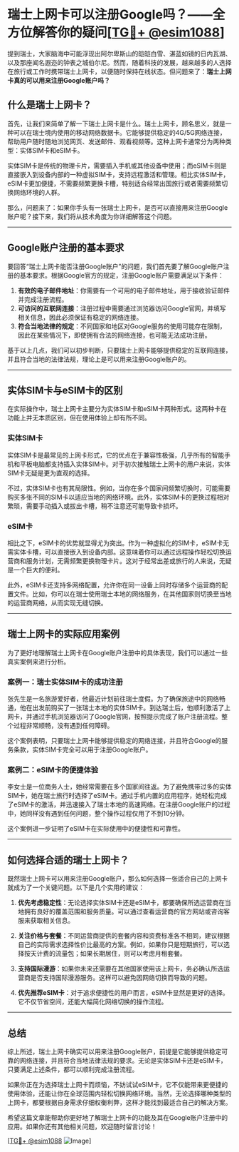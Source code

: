 # 瑞士上网卡可以注册Google吗？——全方位解答你的疑问[[TG💪+ @esim1088](https://t.me/s/esim1088)]

提到瑞士，大家脑海中可能浮现出阿尔卑斯山的皑皑白雪、湛蓝如镜的日内瓦湖、以及那座闻名遐迩的钟表之城伯尔尼。然而，随着科技的发展，越来越多的人选择在旅行或工作时携带瑞士上网卡，以便随时保持在线状态。但问题来了：**瑞士上网卡真的可以用来注册Google账户吗？**

## 什么是瑞士上网卡？

首先，让我们来简单了解一下瑞士上网卡是什么。瑞士上网卡，顾名思义，就是一种可以在瑞士境内使用的移动网络数据卡。它能够提供稳定的4G/5G网络连接，帮助用户随时随地浏览网页、发送邮件、观看视频等。这种上网卡通常分为两种类型：实体SIM卡和eSIM卡。

实体SIM卡是传统的物理卡片，需要插入手机或其他设备中使用；而eSIM卡则是直接嵌入到设备内部的一种虚拟SIM卡，支持远程激活和管理。相比实体SIM卡，eSIM卡更加便捷，不需要频繁更换卡槽，特别适合经常出国旅行或者需要频繁切换网络环境的人群。

那么，问题来了：如果你手头有一张瑞士上网卡，是否可以直接用来注册Google账户呢？接下来，我们将从技术角度为你详细解答这个问题。

---

## Google账户注册的基本要求

要回答“瑞士上网卡能否注册Google账户”的问题，我们首先要了解Google账户注册的基本要求。根据Google官方的规定，注册Google账户需要满足以下条件：

1. **有效的电子邮件地址**：你需要有一个可用的电子邮件地址，用于接收验证邮件并完成注册流程。
2. **可访问的互联网连接**：注册过程中需要通过浏览器访问Google官网，并填写相关信息，因此必须保证有稳定的网络连接。
3. **符合当地法律的规定**：不同国家和地区对Google服务的使用可能存在限制，因此在某些情况下，即使拥有合法的网络连接，也可能无法成功注册。

基于以上几点，我们可以初步判断，只要瑞士上网卡能够提供稳定的互联网连接，并且符合当地的法律法规，理论上是可以用来注册Google账户的。

---

## 实体SIM卡与eSIM卡的区别

在实际操作中，瑞士上网卡主要分为实体SIM卡和eSIM卡两种形式。这两种卡在功能上并无本质区别，但在使用体验上却有所不同。

### 实体SIM卡

实体SIM卡是最常见的上网卡形式，它的优点在于兼容性极强，几乎所有的智能手机和平板电脑都支持插入实体SIM卡。对于初次接触瑞士上网卡的用户来说，实体SIM卡无疑是更为直观的选择。

不过，实体SIM卡也有其局限性。例如，当你在多个国家间频繁切换时，可能需要购买多张不同的SIM卡以适应当地的网络环境。此外，实体SIM卡的更换过程相对繁琐，需要手动插入或拔出卡槽，稍不注意还可能导致卡损坏。

### eSIM卡

相比之下，eSIM卡的优势就显得尤为突出。作为一种虚拟化的SIM卡，eSIM卡无需实体卡槽，可以直接嵌入到设备内部。这意味着你可以通过远程操作轻松切换运营商和服务计划，无需频繁更换物理卡片。这对于经常出差或旅行的人来说，无疑是一个巨大的便利。

此外，eSIM卡还支持多网络配置，允许你在同一设备上同时存储多个运营商的配置文件。比如，你可以在瑞士使用瑞士本地的网络服务，在其他国家则切换至当地的运营商网络，从而实现无缝切换。

---

## 瑞士上网卡的实际应用案例

为了更好地理解瑞士上网卡在Google账户注册中的具体表现，我们可以通过一些真实案例来进行分析。

### 案例一：瑞士实体SIM卡的成功注册

张先生是一名旅游爱好者，他最近计划前往瑞士度假。为了确保旅途中的网络畅通，他在出发前购买了一张瑞士本地的实体SIM卡。到达瑞士后，他顺利激活了上网卡，并通过手机浏览器访问了Google官网，按照提示完成了账户注册流程。整个过程非常顺畅，没有遇到任何障碍。

这个案例表明，只要瑞士上网卡能够提供稳定的网络连接，并且符合Google的服务条款，实体SIM卡完全可以用于注册Google账户。

### 案例二：eSIM卡的便捷体验

李女士是一位商务人士，她经常需要在多个国家间往返。为了避免携带过多的实体SIM卡，她在瑞士旅行时选择了eSIM卡。通过手机内置的应用程序，她轻松完成了eSIM卡的激活，并迅速接入了瑞士本地的高速网络。在注册Google账户的过程中，她同样没有遇到任何问题，整个操作过程仅用了不到10分钟。

这个案例进一步证明了eSIM卡在实际使用中的便捷性和可靠性。

---

## 如何选择合适的瑞士上网卡？

既然瑞士上网卡可以用来注册Google账户，那么如何选择一张适合自己的上网卡就成为了一个关键问题。以下是几个实用的建议：

1. **优先考虑稳定性**：无论选择实体SIM卡还是eSIM卡，都要确保所选运营商在当地拥有良好的覆盖范围和服务质量。可以通过查看运营商的官方网站或咨询客服来获取相关信息。

2. **关注价格与套餐**：不同运营商提供的套餐内容和资费标准各不相同，建议根据自己的实际需求选择性价比最高的方案。例如，如果你只是短期旅行，可以选择按天计费的流量包；如果长期居住，则可以考虑月租套餐。

3. **支持国际漫游**：如果你未来还需要在其他国家使用该上网卡，务必确认所选运营商是否支持国际漫游服务。这样可以避免因网络切换而导致的问题。

4. **优先推荐eSIM卡**：对于追求便捷性的用户而言，eSIM卡显然是更好的选择。它不仅节省空间，还能大幅简化网络切换的操作流程。

---

## 总结

综上所述，瑞士上网卡确实可以用来注册Google账户，前提是它能够提供稳定可靠的网络连接，并且符合当地法律法规的要求。无论是实体SIM卡还是eSIM卡，只要满足上述条件，都可以顺利完成注册流程。

如果你正在为选择瑞士上网卡而烦恼，不妨试试eSIM卡，它不仅能带来更便捷的使用体验，还能让你在全球范围内轻松切换网络环境。当然，无论选择哪种类型的上网卡，都要根据自身需求仔细权衡利弊，这样才能找到最适合自己的解决方案。

希望这篇文章能帮助你更好地了解瑞士上网卡的功能及其在Google账户注册中的应用。如果你还有其他相关问题，欢迎随时留言讨论！

[[TG💪+ @esim1088](https://t.me/s/esim1088) ![Image](https://i.postimg.cc/4NQfJmqS/Snipaste-2025-05-13-00-14-12.png)]